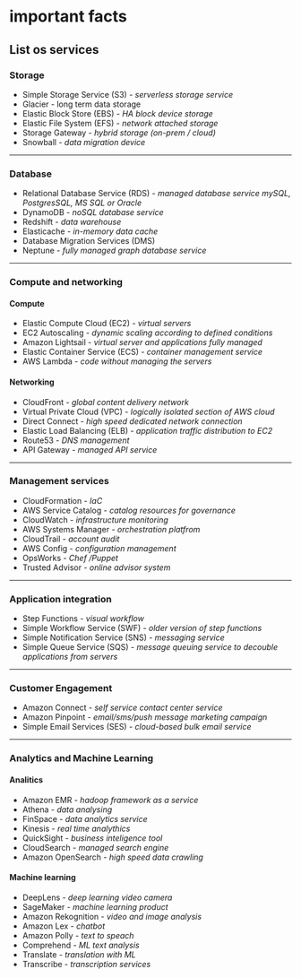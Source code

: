 # important facts

## List os services

### Storage

- Simple Storage Service (S3) - _serverless storage service_
- Glacier - long term data storage
- Elastic Block Store (EBS) - _HA block device storage_
- Elastic File System (EFS) - _network attached storage_
- Storage Gateway - _hybrid storage (on-prem / cloud)_
- Snowball - _data migration device_

---

### Database

- Relational Database Service (RDS) - _managed database service mySQL, PostgresSQL, MS SQL or Oracle_
- DynamoDB - _noSQL database service_
- Redshift - _data warehouse_
- Elasticache - _in-memory data cache_
- Database Migration Services (DMS)
- Neptune - _fully managed graph database service_

---

### Compute and networking

#### Compute

- Elastic Compute Cloud (EC2) - _virtual servers_
- EC2 Autoscaling - _dynamic scaling according to defined conditions_
- Amazon Lightsail - _virtual server and applications fully managed_
- Elastic Container Service (ECS) - _container management service_
- AWS Lambda - _code without managing the servers_

#### Networking

- CloudFront - _global content delivery network_
- Virtual Private Cloud (VPC) - _logically isolated section of AWS cloud_
- Direct Connect - _high speed dedicated network connection_
- Elastic Load Balancing (ELB) - _application traffic distribution to EC2_
- Route53 - _DNS management_
- API Gateway - _managed API service_

---

### Management services

- CloudFormation - _IaC_
- AWS Service Catalog - _catalog resources for governance_
- CloudWatch - _infrastructure monitoring_
- AWS Systems Manager - _orchestration platfrom_
- CloudTrail  - _account audit_
- AWS Config - _configuration management_
- OpsWorks - _Chef /Puppet_
- Trusted Advisor - _online advisor system_

---

### Application integration

- Step Functions - _visual workflow_
- Simple Workflow Service (SWF) - _older version of step functions_
- Simple Notification Service (SNS) - _messaging service_
- Simple Queue Service (SQS) - _message queuing service to decouble applications from servers_

---

### Customer Engagement

- Amazon Connect - _self service contact center service_
- Amazon Pinpoint - _email/sms/push message marketing campaign_
- Simple Email Services (SES) - _cloud-based bulk email service_

---

### Analytics and Machine Learning

#### Analitics

- Amazon EMR - _hadoop framework as a service_
- Athena - _data analysing_
- FinSpace - _data analytics service_
- Kinesis - _real time analythics_
- QuickSight - _business inteligence tool_
- CloudSearch - _managed search engine_
- Amazon OpenSearch - _high speed data crawling_

#### Machine learning

- DeepLens - _deep learning video camera_
- SageMaker - _machine learning product_
- Amazon Rekognition - _video and image analysis_
- Amazon Lex - _chatbot_
- Amazon Polly - _text to speach_
- Comprehend - _ML text analysis_
- Translate - _translation with ML_
- Transcribe - _transcription services_